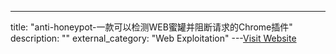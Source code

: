 ---
title: "anti-honeypot-一款可以检测WEB蜜罐并阻断请求的Chrome插件"
description: ""
external_category: "Web Exploitation"
---[Visit Website](https://github.com/cnrstar/anti-honeypot)

